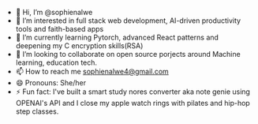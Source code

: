 - 👋 Hi, I’m @sophienalwe
- 👀 I’m interested in full stack web development, AI-driven productivity tools and faith-based apps
- 🌱 I’m currently learning Pytorch, advanced React patterns and deepening my C encryption skills(RSA)
- 💞️ I’m looking to collaborate on open source porjects around Machine learning, education tech.
- 📫 How to reach me sophienalwe4@gmail.com
- 😄 Pronouns: She/her
- ⚡ Fun fact: I've built a smart study nores converter aka note genie using OPENAI's API and I close my apple watch rings with pilates and hip-hop step classes. 

<!---
sophienalwe/sophienalwe is a ✨ special ✨ repository because its `README.md` (this file) appears on your GitHub profile.
You can click the Preview link to take a look at your changes.
--->
